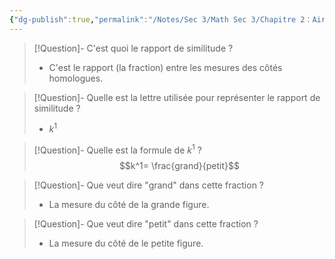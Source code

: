 ```yaml
---
{"dg-publish":true,"permalink":"/Notes/Sec 3/Math Sec 3/Chapitre 2：Aire et Volume/Section 2.5：Les figures semblables/2. Le rapport de similitude/"}
---
```



>[!Question]- C'est quoi le rapport de similitude ?
>- C'est le rapport (la fraction) entre les mesures des côtés homologues.

>[!Question]- Quelle est la lettre utilisée pour représenter le rapport de similitude ?
>- $k^1$

>[!Question]- Quelle est la formule de $k^1$ ?
>$$k^1= \frac{grand}{petit}$$

>[!Question]- Que veut dire "grand" dans cette fraction ?
>- La mesure du côté de la grande figure.

>[!Question]- Que veut dire "petit" dans cette fraction ?
>- La mesure du côté de le petite figure.

